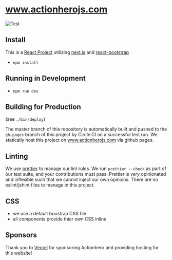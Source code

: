 # www.actionherojs.com

![Test](https://github.com/actionhero/www.actionherojs.com/workflows/Test/badge.svg)

## Install

This is a [React Project](https://facebook.github.io/react/) utilizing [next.js](https://github.com/zeit/next.js/) and [react-bootstrap](https://react-bootstrap.github.io/)

- `npm install`

## Running in Development

- `npm run dev`

## Building for Production

(see `./bin/deploy`)

The master branch of this repository is automatically built and pushed to the `gh-pages` branch of this project by Circle.CI on a successful test run. We statically host this project on www.actionherojs.com via github pages.

## Linting

We use [prettier](https://prettier.io/) to manage our lint rules. We run `prettier --check` as part of our test suite, and your contributions must pass. Prettier is _very_ opinionated and inflexible such that we cannot inject our own opinions. There are no eslint/jshint files to manage in this project.

## CSS

- we use a default boostrap CSS file
- all components provide thier own CSS inline

## Sponsors

Thank you to [Vercel](https://vercel.com?utm_source=actionhero&utm_campaign=oss) for sponsoring Actionhero and providing hosting for this website!
